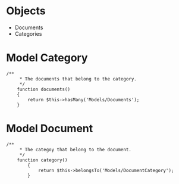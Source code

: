 # Objects
* Documents
* Categories

# Model Category
````
/**
     * The documents that belong to the category.
     */
    function documents()
    {
        return $this->hasMany('Models/Documents');
    }
````

# Model Document
````
/**
     * The categoy that belong to the document.
     */
    function category()
        {
            return $this->belongsTo('Models/DocumentCategory');
        }
````

